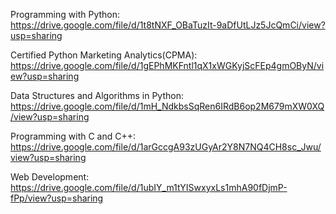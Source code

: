 Programming with Python: https://drive.google.com/file/d/1t8tNXF_OBaTuzIt-9aDfUtLJz5JcQmCi/view?usp=sharing


Certified Python Marketing Analytics(CPMA): https://drive.google.com/file/d/1gEPhMKFntl1qX1xWGKyjScFEp4gmOByN/view?usp=sharing


Data Structures and Algorithms in Python: https://drive.google.com/file/d/1mH_NdkbsSqRen6IRdB6op2M679mXW0XQ/view?usp=sharing


Programming with C and C++: https://drive.google.com/file/d/1arGccgA93zUGyAr2Y8N7NQ4CH8sc_Jwu/view?usp=sharing


Web Development: https://drive.google.com/file/d/1ubIY_m1tYISwxyxLs1mhA90fDjmP-fPp/view?usp=sharing

